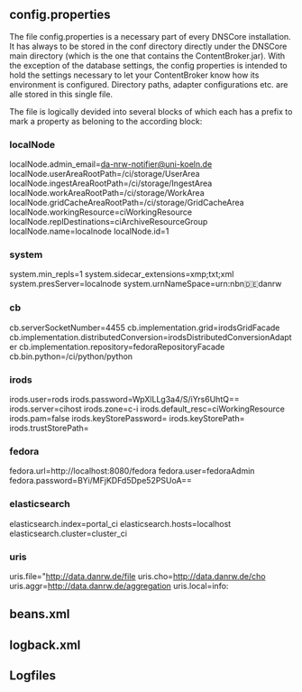 ## config.properties

The file config.properties is a necessary part of every DNSCore installation. It has always to be stored
in the conf directory directly under the DNSCore main directory (which is the one that contains the ContentBroker.jar).
With the exception of the database settings, the config properties is intended to hold the settings necessary to
let your ContentBroker know how its environment is configured. Directory paths, adapter configurations etc. are alle stored in this single file.

The file is logically devided into several blocks of which each has a prefix to mark a property as beloning to the
according block:

### localNode

localNode.admin_email=da-nrw-notifier@uni-koeln.de
localNode.userAreaRootPath=/ci/storage/UserArea
localNode.ingestAreaRootPath=/ci/storage/IngestArea
localNode.workAreaRootPath=/ci/storage/WorkArea
localNode.gridCacheAreaRootPath=/ci/storage/GridCacheArea
localNode.workingResource=ciWorkingResource
localNode.replDestinations=ciArchiveResourceGroup
localNode.name=localnode
localNode.id=1

### system

system.min_repls=1
system.sidecar_extensions=xmp;txt;xml
system.presServer=localnode
system.urnNameSpace=urn:nbn:de:danrw

### cb

cb.serverSocketNumber=4455
cb.implementation.grid=irodsGridFacade
cb.implementation.distributedConversion=irodsDistributedConversionAdapter
cb.implementation.repository=fedoraRepositoryFacade
cb.bin.python=/ci/python/python

### irods

irods.user=rods
irods.password=WpXlLLg3a4/S/iYrs6UhtQ==
irods.server=cihost
irods.zone=c-i
irods.default_resc=ciWorkingResource
irods.pam=false
irods.keyStorePassword=
irods.keyStorePath=
irods.trustStorePath=

### fedora

fedora.url=http://localhost:8080/fedora
fedora.user=fedoraAdmin
fedora.password=BYi/MFjKDFd5Dpe52PSUoA==

### elasticsearch 

elasticsearch.index=portal_ci
elasticsearch.hosts=localhost
elasticsearch.cluster=cluster_ci

### uris

uris.file="http://data.danrw.de/file
uris.cho=http://data.danrw.de/cho
uris.aggr=http://data.danrw.de/aggregation
uris.local=info:




## beans.xml

## logback.xml

## Logfiles
